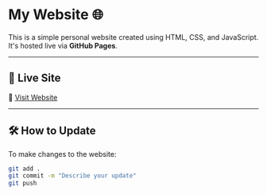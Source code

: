 # My Website 🌐

This is a simple personal website created using HTML, CSS, and JavaScript.  
It's hosted live via **GitHub Pages**.

---

## 🚀 Live Site  
🔗 [Visit Website](https://jamledgend.github.io/My-Website/)

---

## 🛠️ How to Update

To make changes to the website:

```bash
git add .
git commit -m "Describe your update"
git push